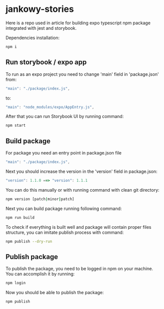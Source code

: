 # jankowy-stories
Here is a repo used in article for building expo typescript npm package integrated with jest and storybook.

Dependencies installation:

```bash
npm i
```

## Run storybook / expo app

To run as an expo project you need to change 'main' field in 'package.json' from:
``` javascript
"main": "./package/index.js",
```
to:
``` javascript
"main": "node_modules/expo/AppEntry.js",
```

After that you can run Storybook UI by running command:
```bash
npm start
```

## Build package
For package you need an entry point in package.json file
``` javascript
"main": "./package/index.js",
```
Next you should increase the version in the 'version' field in package.json:
``` javascript
"version": 1.1.0 ==> "version": 1.1.1
```
You can do this manually or with running command with clean git directory:
```bash
npm version [patch|minor|patch]
```
Next you can build package running following command:
```bash
npm run build
```

To check if everything is built well and package will contain proper files structure, you can imitate publish process with command:
```bash
npm publish --dry-run
```

## Publish package
To publish the package, you need to be logged in npm on your machine. You can accomplish it by running:
```bash
npm login
```

Now you should be able to  publish the package:
```bash
npm publish
```
